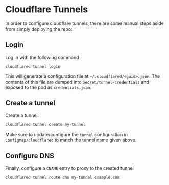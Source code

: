 # Cloudflare Tunnels

In order to configure cloudflare tunnels, there are some manual steps aside from simply deploying the repo:

## Login

Log in with the following command
```sh
cloudflared tunnel login
```
This will generate a configuration file at `~/.cloudflared/<guid>.json`. The contents of this file are dumped into `Secret/tunnel-credentials` and exposed to the pod as `credentials.json`.

## Create a tunnel
Create a tunnel:
```sh
cloudflared tunnel create my-tunnel
```
Make sure to update/configure the `tunnel` configuration in `ConfigMap/cloudflared` to match the tunnel name given above.

## Configure DNS
Finally, configure a `CNAME` entry to proxy to the created tunnel
```sh
cloudflared tunnel route dns my-tunnel example.com
```
